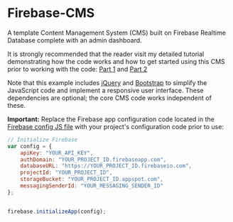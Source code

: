 # Firebase-CMS
A template Content Management System (CMS) built on Firebase Realtime Database complete with an admin dashboard. 

It is strongly recommended that the reader visit my detailed tutorial demonstrating how the code works and how to get started using this CMS prior to working with the code: [Part 1](https://engineeringeric.com/blog?p=host-a-cms-driven-website-for-free-part-1) and [Part 2](https://engineeringeric.com/blog?p=host-a-cms-driven-website-for-free-part-2)

Note that this example includes [jQuery](https://jquery.com/) and [Bootstrap](https://getbootstrap.com/) to simplify the JavaScript code and implement a responsive user interface. These dependencies are optional; the core CMS code works independent of these.

**Important:** Replace the Firebase app configuration code located in the [Firebase config JS file](/js/firebase-config.js) with your project's configuration code prior to use:

```javascript
// Initialize Firebase
var config = {
	apiKey: "YOUR_API_KEY",
	authDomain: "YOUR_PROJECT_ID.firebaseapp.com",
	databaseURL: "https://YOUR_PROJECT_ID.firebaseio.com",
	projectId: "YOUR_PROJECT_ID",
	storageBucket: "YOUR_PROJECT_ID.appspot.com",
	messagingSenderId: "YOUR_MESSAGING_SENDER_ID"
};


firebase.initializeApp(config);
```
